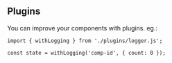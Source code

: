## Plugins

You can improve your components with plugins. eg.:

```
import { withLogging } from './plugins/logger.js';

const state = withLogging('comp-id', { count: 0 });
```